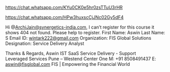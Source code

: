 https://chat.whatsapp.com/KYu0CK0e5hr0zsTTuU3rHR

https://chat.whatsapp.com/HPw3huxscCjJNc02Gy5dF4


Hi @ArchiJain@synergetics-india.com,
I can’t register for this course it shows 404 not found. Please help to register.
First Name: Aswin
Last Name: S
Email ID: wintark222@gmail.com
Organization: FIS Global Solutions
Designation: Service Delivery Analyst


















Thanks & Regards,
Aswin
IST SaaS Service Delivery - Support  
Leveraged Services
Pune – Westend Center One
M:  +91 8508491437
E: aswin@fisglobal.com
FIS | Empowering the Financial World    
